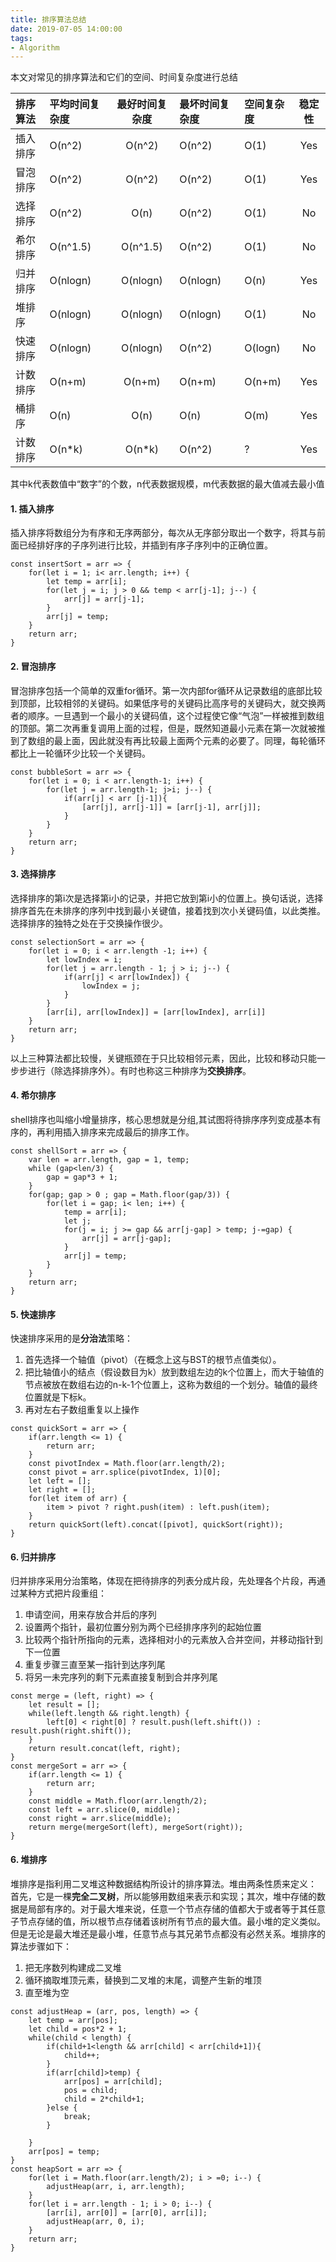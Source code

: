 ```yaml
---
title: 排序算法总结
date: 2019-07-05 14:00:00
tags: 
- Algorithm
---
```

本文对常见的排序算法和它们的空间、时间复杂度进行总结
<!-- more -->


| 排序算法 |平均时间复杂度 | 最好时间复杂度 |  最坏时间复杂度 | 空间复杂度 | 稳定性 |
| :------|:------| :------: | :------|:------| :------: |
| 插入排序 | O(n^2) | O(n^2) | O(n^2) | O(1) | Yes|
| 冒泡排序 | O(n^2) | O(n^2) | O(n^2) | O(1) | Yes|
| 选择排序 | O(n^2) | O(n) | O(n^2) | O(1) | No |
| 希尔排序 | O(n^1.5) | O(n^1.5) | O(n^2) | O(1) | No |
| 归并排序 | O(nlogn) | O(nlogn) | O(nlogn) | O(n) | Yes |
| 堆排序 | O(nlogn) | O(nlogn) | O(nlogn) | O(1) | No |
| 快速排序 | O(nlogn) | O(nlogn) | O(n^2)  | O(logn) | No |
| 计数排序 | O(n+m) | O(n+m) | O(n+m)  | O(n+m) | Yes |
| 桶排序   | O(n) | O(n) | O(n)  | O(m) | Yes |
| 计数排序 | O(n*k) | O(n*k) | O(n^2)  | ? | Yes |

其中k代表数值中“数字”的个数，n代表数据规模，m代表数据的最大值减去最小值

#### 1. 插入排序
插入排序将数组分为有序和无序两部分，每次从无序部分取出一个数字，将其与前面已经排好序的子序列进行比较，并插到有序子序列中的正确位置。
```
const insertSort = arr => {
    for(let i = 1; i< arr.length; i++) {
        let temp = arr[i];
        for(let j = i; j > 0 && temp < arr[j-1]; j--) {
            arr[j] = arr[j-1];
        }
        arr[j] = temp;
    } 
    return arr;
}
```

#### 2. 冒泡排序
冒泡排序包括一个简单的双重for循环。第一次内部for循环从记录数组的底部比较到顶部，比较相邻的关键码。如果低序号的关键码比高序号的关键码大，就交换两者的顺序。一旦遇到一个最小的关键码值，这个过程使它像“气泡”一样被推到数组的顶部。第二次再重复调用上面的过程，但是，既然知道最小元素在第一次就被推到了数组的最上面，因此就没有再比较最上面两个元素的必要了。同理，每轮循环都比上一轮循环少比较一个关键码。

```
const bubbleSort = arr => {
    for(let i = 0; i < arr.length-1; i++) {
        for(let j = arr.length-1; j>i; j--) {
            if(arr[j] < arr [j-1]){
                [arr[j], arr[j-1]] = [arr[j-1], arr[j]];
            }
        }
    }
    return arr;
}
```

#### 3. 选择排序
选择排序的第i次是选择第i小的记录，并把它放到第i小的位置上。换句话说，选择排序首先在未排序的序列中找到最小关键值，接着找到次小关键码值，以此类推。选择排序的独特之处在于交换操作很少。
```
const selectionSort = arr => {
    for(let i = 0; i < arr.length -1; i++) {
        let lowIndex = i;
        for(let j = arr.length - 1; j > i; j--) {
            if(arr[j] < arr[lowIndex]) {
                lowIndex = j;
            }
        }
        [arr[i], arr[lowIndex]] = [arr[lowIndex], arr[i]]
    }
    return arr;
}
```
以上三种算法都比较慢，关键瓶颈在于只比较相邻元素，因此，比较和移动只能一步步进行（除选择排序外）。有时也称这三种排序为**交换排序**。

#### 4. 希尔排序
shell排序也叫缩小增量排序，核心思想就是分组,其试图将待排序序列变成基本有序的，再利用插入排序来完成最后的排序工作。
```
const shellSort = arr => {
    var len = arr.length, gap = 1, temp;
    while (gap<len/3) {
        gap = gap*3 + 1;
    }
    for(gap; gap > 0 ; gap = Math.floor(gap/3)) {
        for(let i = gap; i< len; i++) {
            temp = arr[i];
            let j;
            for(j = i; j >= gap && arr[j-gap] > temp; j-=gap) {
                arr[j] = arr[j-gap];
            }
            arr[j] = temp;
        }
    }
    return arr;
}
```
#### 5. 快速排序
快速排序采用的是**分治法**策略：
1. 首先选择一个轴值（pivot）（在概念上这与BST的根节点值类似）。
2. 把比轴值小的结点（假设数目为k）放到数组左边的k个位置上，而大于轴值的节点被放在数组右边的n-k-1个位置上，这称为数组的一个划分。轴值的最终位置就是下标k。
3. 再对左右子数组重复以上操作

```
const quickSort = arr => {
    if(arr.length <= 1) {
        return arr;
    }
    const pivotIndex = Math.floor(arr.length/2);
    const pivot = arr.splice(pivotIndex, 1)[0];
    let left = [];
    let right = [];
    for(let item of arr) {
        item > pivot ? right.push(item) : left.push(item);
    }
    return quickSort(left).concat([pivot], quickSort(right));
}
```
#### 6. 归并排序
归并排序采用分治策略，体现在把待排序的列表分成片段，先处理各个片段，再通过某种方式把片段重组：
1. 申请空间，用来存放合并后的序列
2. 设置两个指针，最初位置分别为两个已经排序序列的起始位置
3. 比较两个指针所指向的元素，选择相对小的元素放入合并空间，并移动指针到下一位置
4. 重复步骤三直至某一指针到达序列尾
5. 将另一未完序列的剩下元素直接复制到合并序列尾

```
const merge = (left, right) => {
    let result = [];
    while(left.length && right.length) {
        left[0] < right[0] ? result.push(left.shift()) : result.push(right.shift());
    }
    return result.concat(left, right);
}
const mergeSort = arr => {
    if(arr.length <= 1) {
        return arr;
    }
    const middle = Math.floor(arr.length/2);
    const left = arr.slice(0, middle);
    const right = arr.slice(middle);
    return merge(mergeSort(left), mergeSort(right));
}
```

#### 6. 堆排序
堆排序是指利用二叉堆这种数据结构所设计的排序算法。堆由两条性质来定义： 首先，它是一棵**完全二叉树**，所以能够用数组来表示和实现；其次，堆中存储的数据是局部有序的。对于最大堆来说，任意一个节点存储的值都大于或者等于其任意子节点存储的值，所以根节点存储着该树所有节点的最大值。最小堆的定义类似。但是无论是最大堆还是最小堆，任意节点与其兄弟节点都没有必然关系。堆排序的算法步骤如下：
1. 把无序数列构建成二叉堆
2. 循环摘取堆顶元素，替换到二叉堆的末尾，调整产生新的堆顶
3. 直至堆为空
```
const adjustHeap = (arr, pos, length) => {
    let temp = arr[pos];
    let child = pos*2 + 1;
    while(child < length) {
        if(child+1<length && arr[child] < arr[child+1]){
            child++;
        }
        if(arr[child]>temp) {
            arr[pos] = arr[child];
            pos = child;
            child = 2*child+1;
        }else {
            break;
        }

    }
    arr[pos] = temp;
}
const heapSort = arr => {
    for(let i = Math.floor(arr.length/2); i > =0; i--) {
        adjustHeap(arr, i, arr.length);
    }
    for(let i = arr.length - 1; i > 0; i--) {
        [arr[i], arr[0]] = [arr[0], arr[i]];
        adjustHeap(arr, 0, i);
    }
    return arr;
}
```
